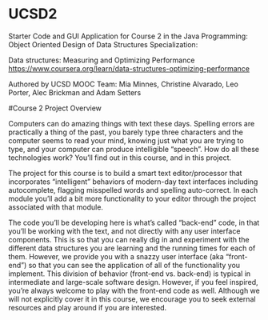 # UCSD2

 Starter Code and GUI Application for Course 2 in the
 Java Programming: Object Oriented Design of
 Data Structures Specialization:

 Data structures: Measuring and Optimizing Performance
 https://www.coursera.org/learn/data-structures-optimizing-performance

 Authored by UCSD MOOC Team:
 Mia Minnes, Christine Alvarado, Leo Porter, Alec Brickman
 and Adam Setters

#Course 2 Project Overview

Computers can do amazing things with text these days. Spelling errors are practically a thing of the past, you barely type three characters and the computer seems to read your mind, knowing just what you are trying to type, and your computer can produce intelligible “speech”. How do all these technologies work? You’ll find out in this course, and in this project.

The project for this course is to build a smart text editor/processor that incorporates “intelligent” behaviors of modern-day text interfaces including autocomplete, flagging misspelled words and spelling auto-correct. In each module you’ll add a bit more functionality to your editor through the project associated with that module.

The code you’ll be developing here is what’s called “back-end” code, in that you’ll be working with the text, and not directly with any user interface components. This is so that you can really dig in and experiment with the different data structures you are learning and the running times for each of them. However, we provide you with a snazzy user interface (aka “front-end”) so that you can see the application of all of the functionality you implement. This division of behavior (front-end vs. back-end) is typical in intermediate and large-scale software design. However, if you feel inspired, you’re always welcome to play with the front-end code as well. Although we will not explicitly cover it in this course, we encourage you to seek external resources and play around if you are interested.
